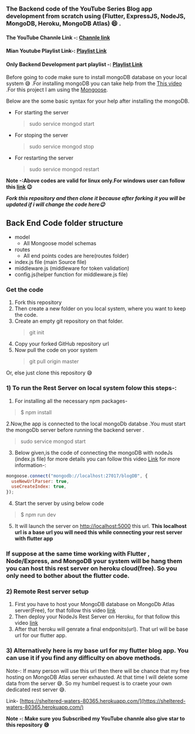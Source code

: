 ### The Backend code of the YouTube Series Blog app development from scratch using (Flutter, ExpressJS, NodeJS, MongoDB, Heroku, MongoDB Atlas) :smile: .

#### The YouTube Channle Link -: [Channle link](https://www.youtube.com/channel/UCE9YNto5Fc8u7DdOTuCm8rw?view_as=subscriber)

#### Mian Youtube Playlist Link-: [Playlist Link](https://www.youtube.com/playlist?list=PLtIU0BH0pkKoE2PBvgbHEBPAP-sd670VI)

#### Only Backend Development part playlist -: [Playlist Link](https://www.youtube.com/playlist?list=PLtIU0BH0pkKqypuOtDhcXZ4oATJfji49r)

Before going to code make sure to install mongoDB database on your local system :sweat_smile: .For installing mongoDB you can take help from the [This video](https://www.youtube.com/watch?v=3Pol218EKcQ) .For this project I am using the [Mongoose](https://mongoosejs.com/).

Below are the some basic syntax for your help after installing the mongoDB.

- For starting the server
  > sudo service mongod start
- For stoping the server
  > sudo service mongod stop
- For restarting the server
  > sudo service mongod restart

**Note -:Above codes are valid for linux only.For windows user can follow this [link](https://docs.mongodb.com/manual/tutorial/install-mongodb-on-windows/) :wink:**

_**Fork this repository and then clone it because after forking it you will be updated if i will change the code here:wink:**_

## **Back End Code folder structure**

- model
  - All Mongoose model schemas
- routes
  - All end points codes are here(routes folder)
  <!-- - uploads
  - After uploading any profile picture the image will be stored in this folder -->
- index.js file (main Source file)
- middleware.js (middleware for token validation)
- config.js(helper function for middleware.js file)

### Get the code

1. Fork this repository
2. Then create a new folder on you local system, where you want to keep the code.
3. Create an empty git repository on that folder.
   > git init
4. Copy your forked GitHub repository url
5. Now pull the code on yoor system
   > git pull origin master

Or, else just clone this repository :sweat_smile:

### 1) To run the Rest Server on local system folow this steps-:

1. For installing all the necessary npm packages-

> \$ npm install

2.Now,the app is connected to the local mongoDb databse .You must start the mongoDb server before running the backend server .

> sudo service mongod start

3. Below given,is the code of connecting the mongoDB with nodeJs (index.js file) for more details you can follow this video [Link](https://www.youtube.com/watch?v=kFJaXNP_YpI&t=1s) for more information-:

```javascript
mongoose.connect("mongodb://localhost:27017/blogDB", {
  useNewUrlParser: true,
  useCreateIndex: true,
});
```

4. Start the server by using below code

> \$ npm run dev

5. It will launch the server on [http://localhost:5000](http://localhost:5000) this url.
   **This localhost url is a base url you will need this while connecting your rest server with flutter app**

### If suppose at the same time working with Flutter , Node/Express, and MongoDB your system will be hang them you can host this rest server on heroku cloud(free). So you only need to bother about the flutter code.

### 2) Remote Rest server setup

1. First you have to host your MongoDB database on MongoDb Atlas server(Free), for that follow this video [link](https://www.youtube.com/watch?v=8hYmtIi9Pfk&t=43s)
2. Then deploy your NodeJs Rest Server on Heroku, for that follow this video [link](https://www.youtube.com/watch?v=_Cq5pQTIhWQ&t=1s)
3. After that heroku will genrate a final endponits(url). That url will be base url for our flutter app.

### 3) Alternatively here is my base url for my flutter blog app. You can use it if you find any difficulty on above methods.

Note-: If many person will use this url then there will be chance that my free hosting on MongoDB Atlas server exhausted. At that time I will delete some data from the server :sweat_smile:. So my humbel request is to craete your own dedicated rest server :sweat_smile:.

Link- [https://sheltered-waters-80365.herokuapp.com/](https://sheltered-waters-80365.herokuapp.com/)

**Note -: Make sure you Subscribed my YouTube channle also give star to this repository :sweat_smile:**
